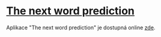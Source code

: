 # [The next word prediction](http://shiny.statest.cz:3838/the_next_word_prediction/)

Aplikace "The next word prediction" je dostupná online [zde](http://shiny.statest.cz:3838/the_next_word_prediction/).
